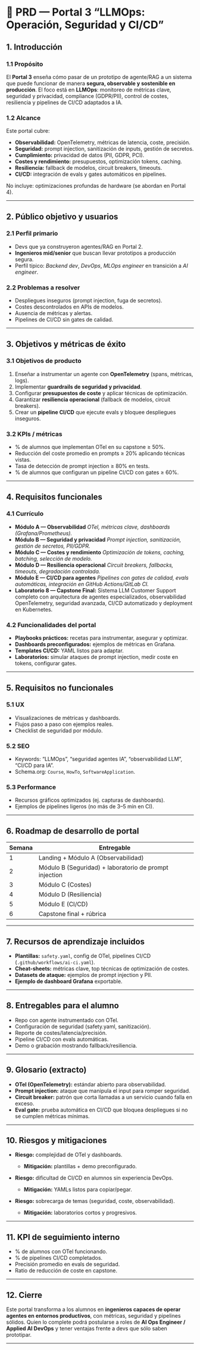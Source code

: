 
# 📄 PRD — Portal 3 “LLMOps: Operación, Seguridad y CI/CD”

## 1. Introducción

### 1.1 Propósito

El **Portal 3** enseña cómo pasar de un prototipo de agente/RAG a un sistema que puede funcionar de manera **segura, observable y sostenible en producción**.
El foco está en **LLMOps**: monitoreo de métricas clave, seguridad y privacidad, compliance (GDPR/PII), control de costes, resiliencia y pipelines de CI/CD adaptados a IA.

### 1.2 Alcance

Este portal cubre:

* **Observabilidad:** OpenTelemetry, métricas de latencia, coste, precisión.
* **Seguridad:** prompt injection, sanitización de inputs, gestión de secretos.
* **Cumplimiento:** privacidad de datos (PII, GDPR, PCI).
* **Costes y rendimiento:** presupuestos, optimización tokens, caching.
* **Resiliencia:** fallback de modelos, circuit breakers, timeouts.
* **CI/CD:** integración de evals y gates automáticos en pipelines.

No incluye: optimizaciones profundas de hardware (se abordan en Portal 4).

---

## 2. Público objetivo y usuarios

### 2.1 Perfil primario

* Devs que ya construyeron agentes/RAG en Portal 2.
* **Ingenieros mid/senior** que buscan llevar prototipos a producción segura.
* Perfíl típico: *Backend dev*, *DevOps*, *MLOps engineer* en transición a *AI engineer*.

### 2.2 Problemas a resolver

* Despliegues inseguros (prompt injection, fuga de secretos).
* Costes descontrolados en APIs de modelos.
* Ausencia de métricas y alertas.
* Pipelines de CI/CD sin gates de calidad.

---

## 3. Objetivos y métricas de éxito

### 3.1 Objetivos de producto

1. Enseñar a instrumentar un agente con **OpenTelemetry** (spans, métricas, logs).
2. Implementar **guardrails de seguridad y privacidad**.
3. Configurar **presupuestos de coste** y aplicar técnicas de optimización.
4. Garantizar **resiliencia operacional** (fallback de modelos, circuit breakers).
5. Crear un **pipeline CI/CD** que ejecute evals y bloquee despliegues inseguros.

### 3.2 KPIs / métricas

* % de alumnos que implementan OTel en su capstone ≥ 50%.
* Reducción del coste promedio en prompts ≥ 20% aplicando técnicas vistas.
* Tasa de detección de prompt injection ≥ 80% en tests.
* % de alumnos que configuran un pipeline CI/CD con gates ≥ 60%.

---

## 4. Requisitos funcionales

### 4.1 Currículo

* **Módulo A — Observabilidad**
  *OTel, métricas clave, dashboards (Grafana/Prometheus).*
* **Módulo B — Seguridad y privacidad**
  *Prompt injection, sanitización, gestión de secretos, PII/GDPR.*
* **Módulo C — Costes y rendimiento**
  *Optimización de tokens, caching, batching, selección de modelo.*
* **Módulo D — Resiliencia operacional**
  *Circuit breakers, fallbacks, timeouts, degradación controlada.*
* **Módulo E — CI/CD para agentes**
  *Pipelines con gates de calidad, evals automáticas, integración en GitHub Actions/GitLab CI.*
* **Laboratorio 8 — Capstone Final:** Sistema LLM Customer Support completo con arquitectura de agentes especializados, observabilidad OpenTelemetry, seguridad avanzada, CI/CD automatizado y deployment en Kubernetes.

### 4.2 Funcionalidades del portal

* **Playbooks prácticos:** recetas para instrumentar, asegurar y optimizar.
* **Dashboards preconfigurados:** ejemplos de métricas en Grafana.
* **Templates CI/CD:** YAML listos para adaptar.
* **Laboratorios:** simular ataques de prompt injection, medir coste en tokens, configurar gates.

---

## 5. Requisitos no funcionales

### 5.1 UX

* Visualizaciones de métricas y dashboards.
* Flujos paso a paso con ejemplos reales.
* Checklist de seguridad por módulo.

### 5.2 SEO

* Keywords: “LLMOps”, “seguridad agentes IA”, “observabilidad LLM”, “CI/CD para IA”.
* Schema.org: `Course`, `HowTo`, `SoftwareApplication`.

### 5.3 Performance

* Recursos gráficos optimizados (ej. capturas de dashboards).
* Ejemplos de pipelines ligeros (no más de 3–5 min en CI).

---

## 6. Roadmap de desarrollo de portal

| Semana | Entregable                                             |
| ------ | ------------------------------------------------------ |
| 1      | Landing + Módulo A (Observabilidad)                    |
| 2      | Módulo B (Seguridad) + laboratorio de prompt injection |
| 3      | Módulo C (Costes)                                      |
| 4      | Módulo D (Resiliencia)                                 |
| 5      | Módulo E (CI/CD)                                       |
| 6      | Capstone final + rúbrica                               |

---

## 7. Recursos de aprendizaje incluidos

* **Plantillas:** `safety.yaml`, config de OTel, pipelines CI/CD (`.github/workflows/ai-ci.yaml`).
* **Cheat-sheets:** métricas clave, top técnicas de optimización de costes.
* **Datasets de ataque:** ejemplos de prompt injection y PII.
* **Ejemplo de dashboard Grafana** exportable.

---

## 8. Entregables para el alumno

* Repo con agente instrumentado con OTel.
* Configuración de seguridad (safety.yaml, sanitización).
* Reporte de costes/latencia/precisión.
* Pipeline CI/CD con evals automáticas.
* Demo o grabación mostrando fallback/resiliencia.

---

## 9. Glosario (extracto)

* **OTel (OpenTelemetry):** estándar abierto para observabilidad.
* **Prompt injection:** ataque que manipula el input para romper seguridad.
* **Circuit breaker:** patrón que corta llamadas a un servicio cuando falla en exceso.
* **Eval gate:** prueba automática en CI/CD que bloquea despliegues si no se cumplen métricas mínimas.

---

## 10. Riesgos y mitigaciones

* **Riesgo:** complejidad de OTel y dashboards.

  * **Mitigación:** plantillas + demo preconfigurado.
* **Riesgo:** dificultad de CI/CD en alumnos sin experiencia DevOps.

  * **Mitigación:** YAMLs listos para copiar/pegar.
* **Riesgo:** sobrecarga de temas (seguridad, coste, observabilidad).

  * **Mitigación:** laboratorios cortos y progresivos.

---

## 11. KPI de seguimiento interno

* % de alumnos con OTel funcionando.
* % de pipelines CI/CD completados.
* Precisión promedio en evals de seguridad.
* Ratio de reducción de coste en capstone.

---

## 12. Cierre

Este portal transforma a los alumnos en **ingenieros capaces de operar agentes en entornos productivos**, con métricas, seguridad y pipelines sólidos. Quien lo complete podrá postularse a roles de **AI Ops Engineer / Applied AI DevOps** y tener ventajas frente a devs que sólo saben prototipar.

---
